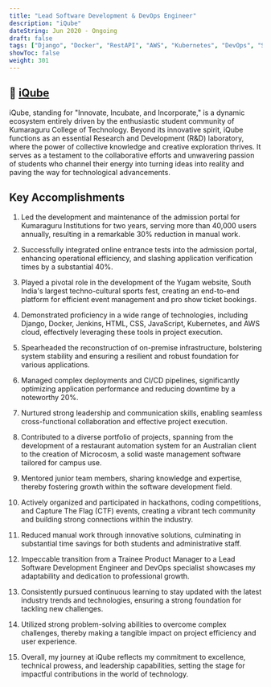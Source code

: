 ```yaml
---
title: "Lead Software Development & DevOps Engineer"
description: "iQube"
dateString: Jun 2020 - Ongoing
draft: false
tags: ["Django", "Docker", "RestAPI", "AWS", "Kubernetes", "DevOps", "Software Development", "Innovation"]
showToc: false
weight: 301
--- 
```

## 🔗 [iQube](https://iqubekct.ac.in)


iQube, standing for "Innovate, Incubate, and Incorporate," is a dynamic ecosystem entirely driven by the enthusiastic student community of Kumaraguru College of Technology. Beyond its innovative spirit, iQube functions as an essential Research and Development (R&D) laboratory, where the power of collective knowledge and creative exploration thrives. It serves as a testament to the collaborative efforts and unwavering passion of students who channel their energy into turning ideas into reality and paving the way for technological advancements.

## Key Accomplishments

1. Led the development and maintenance of the admission portal for Kumaraguru Institutions for two years, serving more than 40,000 users annually, resulting in a remarkable 30% reduction in manual work.

2. Successfully integrated online entrance tests into the admission portal, enhancing operational efficiency, and slashing application verification times by a substantial 40%.

3. Played a pivotal role in the development of the Yugam website, South India's largest techno-cultural sports fest, creating an end-to-end platform for efficient event management and pro show ticket bookings.

4. Demonstrated proficiency in a wide range of technologies, including Django, Docker, Jenkins, HTML, CSS, JavaScript, Kubernetes, and AWS cloud, effectively leveraging these tools in project execution.

5. Spearheaded the reconstruction of on-premise infrastructure, bolstering system stability and ensuring a resilient and robust foundation for various applications.

6. Managed complex deployments and CI/CD pipelines, significantly optimizing application performance and reducing downtime by a noteworthy 20%.

7. Nurtured strong leadership and communication skills, enabling seamless cross-functional collaboration and effective project execution.

8. Contributed to a diverse portfolio of projects, spanning from the development of a restaurant automation system for an Australian client to the creation of Microcosm, a solid waste management software tailored for campus use.

9. Mentored junior team members, sharing knowledge and expertise, thereby fostering growth within the software development field.

10. Actively organized and participated in hackathons, coding competitions, and Capture The Flag (CTF) events, creating a vibrant tech community and building strong connections within the industry.

11. Reduced manual work through innovative solutions, culminating in substantial time savings for both students and administrative staff.

12. Impeccable transition from a Trainee Product Manager to a Lead Software Development Engineer and DevOps specialist showcases my adaptability and dedication to professional growth.

13. Consistently pursued continuous learning to stay updated with the latest industry trends and technologies, ensuring a strong foundation for tackling new challenges.

14. Utilized strong problem-solving abilities to overcome complex challenges, thereby making a tangible impact on project efficiency and user experience.

15. Overall, my journey at iQube reflects my commitment to excellence, technical prowess, and leadership capabilities, setting the stage for impactful contributions in the world of technology.
